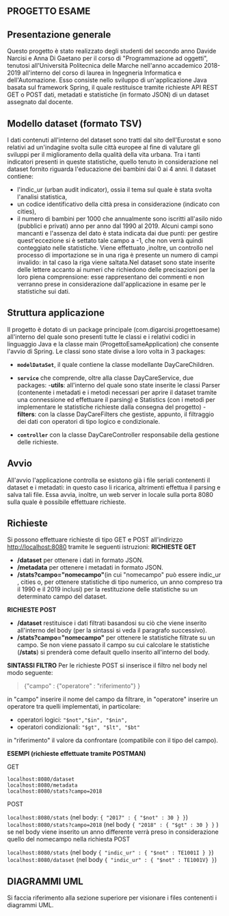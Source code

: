 ## PROGETTO ESAME

 ## Presentazione generale

Questo progetto è stato realizzato degli studenti del secondo anno Davide Narcisi e Anna Di Gaetano per il corso di "Programmazione ad oggetti", tenutosi all'Università Politecnica delle Marche nell'anno accademico 2018-2019 all'interno del corso di laurea in Ingegneria Informatica e dell'Automazione.
Esso consiste nello sviluppo di un'applicazione Java basata sul framework Spring, il quale restituisce tramite richieste API REST GET o POST dati, metadati e statistiche (in formato JSON) di un dataset assegnato dal docente.

## Modello dataset (formato TSV)

I dati contenuti all'interno del dataset sono tratti dal sito dell'Eurostat e sono relativi ad un'indagine svolta sulle città europee al fine di valutare gli sviluppi per il miglioramento della qualità della vita urbana. Tra i tanti indicatori presenti in queste statistiche, quello tenuto in considerazione nel dataset fornito riguarda l'educazione dei bambini dai 0 ai 4 anni. 
Il dataset contiene:
- l'indic_ur (urban audit indicator), ossia il tema sul quale è stata svolta l'analisi statistica,
- un codice identificativo della città presa in considerazione (indicato con cities),
- il numero di bambini per 1000 che annualmente sono iscritti all'asilo nido (pubblici e privati) anno per anno dal 1990 al 2019. 
Alcuni campi sono mancanti e l'assenza del dato è stata indicata dai due punti: per gestire quest'eccezione si è settato tale campo a -1, che non verrà quindi conteggiato nelle statistiche.
Viene effettuato ,inoltre, un controllo nel processo di importazione se in una riga è presente un numero di campi invalido: in tal caso la riga viene saltata.Nel dataset sono state inserite delle lettere accanto ai numeri che richiedono delle precisazioni per la loro piena comprensione: esse rappresentano dei commenti e non verranno prese in considerazione dall'applicazione in esame per le statistiche sui dati.

## Struttura applicazione

Il progetto è dotato di un package principale (com.digarcisi.progettoesame) all'interno del quale sono presenti tutte le classi e i relativi codici in linguaggio Java e la classe main (ProgettoEsameApplication) che consente l'avvio di Spring. 
Le classi sono state divise a loro volta in 3 packages:
 - **`modelDataSet`**, il quale contiene la classe modellante DayCareChildren.
 - **`service`** che comprende, oltre alla classe DayCareService, due packages:
    -**utils**: all'interno del quale sono state inserite le classi Parser (contenente i metadati e i metodi necessari per aprire il dataset tramite una connessione ed effettuare il parsing) e Statistics (con i metodi per implementare le statistiche richieste dalla consegna del progetto)
    -**filters**: con la classe DayCareFilters che gestiste, appunto, il filtraggio dei dati con operatori di tipo logico e condizionale.
    
 - **`controller`** con la classe DayCareController responsabile della gestione delle richieste.


## Avvio

All'avvio l'applicazione controlla se esistono già i file seriali contenenti il dataset e i metadati: in questo caso li ricarica, altrimenti effettua il parsing e salva tali file. Essa avvia, inoltre, un web server in locale sulla porta 8080 sulla quale è possibile effettuare richieste.

## Richieste

Si possono effettuare richieste di tipo GET e POST all'indirizzo  [http://localhost:8080](http://localhost:8080/)  tramite le seguenti istruzioni:
**RICHIESTE GET**

 -   **/dataset**  per ottenere i dati in formato JSON.
 -   **/metadata**  per ottenere i metadati in formato JSON.
 -   **/stats?campo="nomecampo"**(in cui "nomecampo" può essere indic_ur , cities o, per ottenere statistiche di tipo numerico, un anno compreso tra il 1990 e il 2019 inclusi) per la restituzione delle statistiche su un determinato campo del dataset.

**RICHIESTE POST**
 - **/dataset** restituisce i dati filtrati basandosi su ciò che viene inserito all'interno del body (per la sintassi si veda il paragrafo successivo).
 - **/stats?campo="nomecampo"** per ottenere le statistiche filtrate su un campo. Se non viene passato il campo su cui calcolare le statistiche (**/stats**) si prenderà come default quello inserito all'interno del body. 

**SINTASSI FILTRO**  Per le richieste POST si inserisce il filtro nel body nel modo seguente:

> {"campo" : {"operatore" : "riferimento"} }

in "campo" inserire il nome del campo da filtrare, in "operatore" inserire un operatore tra quelli implementati, in particolare:

-   operatori logici:  `"$not","$in", "$nin",`
-   operatori condizionali:  `"$gt", "$lt", "$bt"`

in "riferimento" il valore da confrontare (compatibile con il tipo del campo). 


**ESEMPI (richieste effettuate tramite POSTMAN)**

GET

```
localhost:8080/dataset
localhost:8080/metadata
localhost:8080/stats?campo=2018

```

POST

 `localhost:8080/stats`  (nel body:  `{ "2017" : { "$not" : 30 } }`) 
 `localhost:8080/stats?campo=2018`  (nel body  `{ "2018" : { "$gt" : 30 } }`  ) se nel body viene inserito  un anno differente verrà preso in considerazione quello del nomecampo nella richiesta POST
 
`localhost:8080/stats`  (nel body  `{ "indic_ur" : { "$not" : TE1001I } }`)
`localhost:8080/dataset` (nel body `{ "indic_ur" : { "$not" : TE1001V} }`)



## DIAGRAMMI UML

Si faccia riferimento alla sezione superiore per visionare i files contenenti i diagrammi UML.
